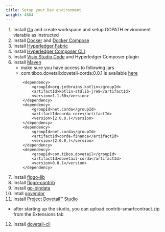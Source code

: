 ```yaml
---
title: Setup your Dev environment
weight: 4604
---
```


1. Install [Go](https://golang.org/doc/install) and create workspace and setup GOPATH environment viarable as instructed
2. Install [Docker](https://docs.docker.com/) and [Docker Compose](https://docs.docker.com/compose/install/)
3. Install [Hyperledger Fabric](https://hyperledger-fabric.readthedocs.io/en/release-1.3/install.html)
4. Install [Hyperledger Composer CLI](https://hyperledger.github.io/composer/v0.19/installing/installing-index)
5. Install [Visio Studio Code](https://code.visualstudio.com/docs/setup/setup-overview) and Hyperledger Composer plugin
6. Install [Maven](https://maven.apache.org/install.html)
   * make sure you have access to following jars
   * com.tibco.dovetail:dovetail-corda:0.0.1 is available [here](https://github.com/TIBCOSoftware/dovetail/blob/master/docs/content/labs/network/corda)
    ```
        <dependency>
            <groupId>org.jetbrains.kotlin</groupId>
            <artifactId>kotlin-stdlib-jre8</artifactId>
            <version>1.1.60</version>
        </dependency>
        <dependency>
            <groupId>net.corda</groupId>
            <artifactId>corda-core</artifactId>
            <version>[2.0.0,)</version>
        </dependency>
        <dependency>
            <groupId>net.corda</groupId>
            <artifactId>corda-finance</artifactId>
            <version>[2.0.0,)</version>
        </dependency>
        <dependency>
            <groupId>com.tibco.dovetail</groupId>
            <artifactId>dovetail-corda</artifactId>
            <version>0.0.1</version>
        </dependency>
    ```
7. Install [flogo-lib](https://github.com/TIBCOSoftware/flogo-lib)
8. Install [flogo-contrib](https://github.com/TIBCOSoftware/flogo-contrib)
9. Install [go-bindata](https://github.com/jteeuwen/go-bindata)
10. Intall [govendor](https://github.com/kardianos/govendor)
11. Install [Project Dovetail™ Studio]()
   - after starting up the studio, you can upload contrib-smartcontract.zip from the Extensions tab
12. Install [dovetail-cli](https://github.com/TIBCOSoftware/dovetail-cli/blob/master/)

